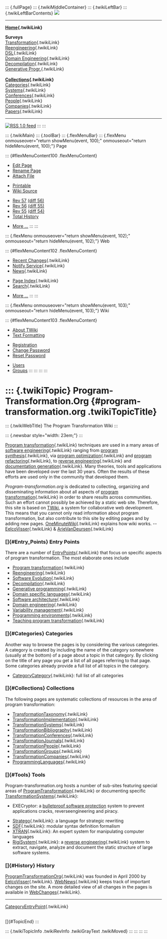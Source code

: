 ::: {.fullPage}
::: {.twikiMiddleContainer}
::: {.twikiLeftBar}
::: {.twikiLeftBarContents}
![](../pub/transformation.gif)

------------------------------------------------------------------------

**[Home](WebHome){.twikiLink}**

**Surveys**\
[Transformation](ProgramTransformation){.twikiLink}\
[Reengineering](ReengineeringWiki){.twikiLink}\
[DSL](DomainSpecificLanguages){.twikiLink}\
[Domain Engineering](DomainEngineering){.twikiLink}\
[Decompilation](DeCompilation){.twikiLink}\
[Generative Progr.](GenerativeProgrammingWiki){.twikiLink}\
\
**[Collections](CategoryCollection){.twikiLink}**\
[Categories](CategoryCategory){.twikiLink}\
[Systems](TransformationSystems){.twikiLink}\
[Conferences](TransformationConferences){.twikiLink}\
[People](TransformationPeople){.twikiLink}\
[Companies](TransformationCompanies){.twikiLink}\
[Papers](CategoryPaper){.twikiLink}

------------------------------------------------------------------------

[![](../pub/rss.gif "RSS 1.0 feed")](WebRss@skin=rss)
:::
:::

::: {.twikiMain}
::: {.toolBar}
::: {.flexMenuBar}
::: {.flexMenu onmouseover="return showMenu(event, 100);" onmouseout="return hideMenu(event, 100);"}
Page

::: {#flexMenuContent100 .flexMenuContent}
-   [Edit
    Page](http://www.program-transformation.org/edit/Transform/WebHome?t=1536825727)
-   [Rename
    Page](http://www.program-transformation.org/rename/Transform/WebHome)
-   [Attach
    File](http://www.program-transformation.org/attach/Transform/WebHome)

<!-- -->

-   [Printable](http://www.program-transformation.org/view/Transform/WebHome?skin=print.pattern)
-   [Wiki
    Source](http://www.program-transformation.org/view/Transform/WebHome?skin=text&raw=on&contenttype=text/plain)

<!-- -->

-   [Rev
    57](http://www.program-transformation.org/view/Transform/WebHome?rev=1.57)
    [(diff 56)](http://www.program-transformation.org/rdiff/Transform/WebHome?rev1=1.57&rev2=1.56)
-   [Rev
    56](http://www.program-transformation.org/view/Transform/WebHome?rev=1.56)
    [(diff 55)](http://www.program-transformation.org/rdiff/Transform/WebHome?rev1=1.56&rev2=1.55)
-   [Rev
    55](http://www.program-transformation.org/view/Transform/WebHome?rev=1.55)
    [(diff 54)](http://www.program-transformation.org/rdiff/Transform/WebHome?rev1=1.55&rev2=1.54)
-   [Total
    History](http://www.program-transformation.org/rdiff/Transform/WebHome)

<!-- -->

-   [More
    \...](http://www.program-transformation.org/oops/Transform/WebHome?template=oopsmore&param1=1.57&param2=1.57)
:::
:::

::: {.flexMenu onmouseover="return showMenu(event, 102);" onmouseout="return hideMenu(event, 102);"}
Web

::: {#flexMenuContent102 .flexMenuContent}
-   [Recent Changes](WebChanges){.twikiLink}
-   [Notify Service](WebNotify){.twikiLink}
-   [News](WebNews){.twikiLink}

<!-- -->

-   [Page Index](WebIndex){.twikiLink}
-   [Search](WebSearch){.twikiLink}

<!-- -->

-   [More
    \...](http://www.program-transformation.org/oops/Transform/WebHome?template=oopsmore&param1=1.57&param2=1.57)
:::
:::

::: {.flexMenu onmouseover="return showMenu(event, 103);" onmouseout="return hideMenu(event, 103);"}
Wiki

::: {#flexMenuContent103 .flexMenuContent}
-   [About
    TWiki](http://www.program-transformation.org/view/TWiki/WebHome)
-   [Text
    Formatting](http://www.program-transformation.org/view/TWiki/TextFormattingRules)

<!-- -->

-   [Registration](http://www.program-transformation.org/view/TWiki/TWikiRegistration)
-   [Change
    Password](http://www.program-transformation.org/view/TWiki/ChangePassword)
-   [Reset
    Password](http://www.program-transformation.org/view/TWiki/ResetPassword)

<!-- -->

-   [Users](http://www.program-transformation.org/view/Main/TWikiUsers)
-   [Groups](http://www.program-transformation.org/view/Main/TWikiGroups)
:::
:::
:::
:::

::: {.twikiTopic}
Program-Transformation.Org {#program-transformation.org .twikiTopicTitle}
==========================

::: {.twikiWebTitle}
The Program Transformation Wiki
:::

::: {.newsbar style="width: 23em;"}
:::

[Program transformation](ProgramTransformation){.twikiLink} techniques
are used in a many areas of [software
engineering](SoftwareEngineering){.twikiLink} ranging from [program
synthesis](ProgramSynthesis){.twikiLink}, via [program
optimization](ProgramOptimization){.twikiLink} and [program
refactoring](ProgramRefactoring){.twikiLink}, to [reverse
engineering](ReverseEngineering){.twikiLink} and [documentation
generation](DocumentationGeneration){.twikiLink}. Many theories, tools
and applications have been developed over the last 30 years. Often the
results of these efforts are used only in the community that developed
them.

*Program-transformation.org* is dedicated to collecting, organizing and
disseminating information about all aspects of [program
transformation](ProgramTransformation){.twikiLink} in order to share
results across communities. Such an effort cannot possibly be achieved
by a static web site. Therefore, this site is based on
[TWiki](http://www.twiki.org), a system for collaborative web
development. This means that you cannot only read information about
program transformation, but also contribute to this site by editing
pages and by adding new pages.
[OneMinuteWiki](OneMinuteWiki){.twikiLink} explains how wiki works. \--
[EelcoVisser](EelcoVisser){.twikiLink} &
[ArieVanDeursen](ArieVanDeursen){.twikiLink}

### []{#Entry_Points} Entry Points

There are a number of [EntryPoints](EntryPoint){.twikiLink} that focus
on specific aspects of program transformation. The most elaborate ones
include

-   [Program transformation](ProgramTransformation){.twikiLink}
-   [Reengineering](ReengineeringWiki){.twikiLink}
-   [Software Evolution](SoftwareEvolution){.twikiLink}
-   [Decompilation](DeCompilation){.twikiLink}
-   [Generative programming](GenerativeProgrammingWiki){.twikiLink}
-   [Domain specific languages](DomainSpecificLanguages){.twikiLink}
-   [Software architecture](SoftwareArchitecture){.twikiLink}
-   [Domain engineering](DomainEngineering){.twikiLink}
-   [Variability management](VariabilityManagement){.twikiLink}
-   [Programming environments](ProgrammingEnvironments){.twikiLink}
-   [Teaching program
    transformation](TeachingProgramTransformation){.twikiLink}

### []{#Categories} Categories

Another way to browse the pages is by considering the various
categories. A category is created by including the name of the category
somewhere (usually at the bottom) of a page about a topic in that
category. By clicking on the title of any page you get a list of all
pages referring to that page. Some categories already provide a full
list of all topics in the category.

-   [CategoryCategory](CategoryCategory){.twikiLink}: full list of all
    categories

### []{#Collections} Collections

The following pages are systematic collections of resources in the area
of program transformation:

-   [TransformationTaxonomy](TransformationTaxonomy){.twikiLink}
-   [TransformationImplementation](TransformationImplementation){.twikiLink}
-   [TransformationSystems](TransformationSystems){.twikiLink}
-   [TransformationBibliography](TransformationBibliography){.twikiLink}
-   [TransformationConferences](TransformationConferences){.twikiLink}
-   [TransformationJournals](TransformationJournals){.twikiLink}
-   [TransformationPeople](TransformationPeople){.twikiLink}
-   [TransformationGroups](TransformationGroups){.twikiLink}
-   [TransformationCompanies](TransformationCompanies){.twikiLink}
-   [ProgrammingLanguages](ProgrammingLanguages){.twikiLink}

### []{#Tools} Tools

Program-transformation.org hosts a number of sub-sites featuring special
areas of [ProgramTransformation](ProgramTransformation){.twikiLink} or
documenting specific
[TransformationSystems](TransformationSystems){.twikiLink}:

-   EXECryptor: a [bulletproof software
    protection](http://www.strongbit.com) system to prevent applications
    cracks, reverseengineering and piracy.

<!-- -->

-   [Stratego](../Stratego/WebHome){.twikiLink}: a language for
    strategic rewriting
-   [SDF](../Sdf/WebHome){.twikiLink}: modular syntax definition
    formalism
-   [XTRAN](XTRAN){.twikiLink}: An expert system for manipulating
    computer languages
-   [RigiSystem](RigiSystem){.twikiLink}: a [reverse
    engineering](ReverseEngineering){.twikiLink} system to extract,
    navigate, analyze and document the static structure of large
    software systems.

### []{#History} History

[ProgramTransformationOrg](ProgramTransformationOrg){.twikiLink} was
founded in April 2000 by [EelcoVisser](EelcoVisser){.twikiLink}.
[WebNews](WebNews){.twikiLink} keeps track of important changes on the
site. A more detailed view of all changes in the pages is available in
[WebChanges](WebChanges){.twikiLink}.

------------------------------------------------------------------------

[CategoryEntryPoint](CategoryEntryPoint){.twikiLink}

\
[]{#TopicEnd}
:::

::: {.twikiTopicInfo .twikiRevInfo .twikiGrayText .twikiMoved}
:::
:::
:::
:::
